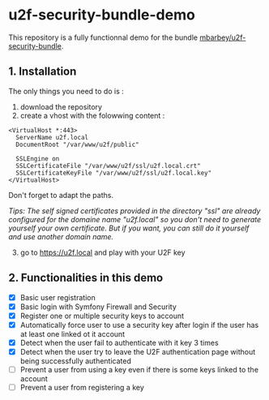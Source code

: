 # u2f-security-bundle-demo

This repository is a fully functionnal demo for the bundle [mbarbey/u2f-security-bundle](https://github.com/mbarbey/u2f-security-bundle).

## 1. Installation

The only things you need to do is :
1) download the repository
2) create a vhost with the folowwing content :
  ```
  <VirtualHost *:443>
    ServerName u2f.local
    DocumentRoot "/var/www/u2f/public"
	
	SSLEngine on
	SSLCertificateFile "/var/www/u2f/ssl/u2f.local.crt"
	SSLCertificateKeyFile "/var/www/u2f/ssl/u2f.local.key"
  </VirtualHost>
  ```
  Don't forget to adapt the paths.
  
  _Tips: The self signed certificates provided in the directory "ssl" are already configured for the domaine name "u2f.local" so you don't need to generate yourself your own certificate. But if you want, you can still do it yourself and use another domain name._

3) go to https://u2f.local and play with your U2F key

## 2. Functionalities in this demo

- [X] Basic user registration
- [X] Basic login with Symfony Firewall and Security
- [X] Register one or multiple security keys to account
- [X] Automatically force user to use a security key after login if the user has at least one linked ot it account
- [X] Detect when the user fail to authenticate with it key 3 times
- [X] Detect when the user try to leave the U2F authentication page without being successfully authenticated
- [ ] Prevent a user from using a key even if there is some keys linked to the account
- [ ] Prevent a user from registering a key
